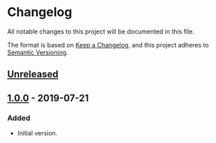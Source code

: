 # Changelog

All notable changes to this project will be documented in this file.

The format is based on [Keep a Changelog](https://keepachangelog.com/en/1.0.0/),
and this project adheres to [Semantic Versioning](https://semver.org/spec/v2.0.0.html).

## [Unreleased]

## [1.0.0] - 2019-07-21

### Added

- Initial version.

[Unreleased]: https://github.com/overdrive1708/FileChangeMonitor
[1.0.0]: https://github.com/overdrive1708/FileChangeMonitor/releases/tag/Ver.1.0.0
